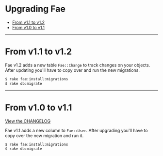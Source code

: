 # Upgrading Fae

* [From v1.1 to v1.2](#from-v11-to-v12)
* [From v1.0 to v1.1](#from-v10-to-v11)

---

# From v1.1 to v1.2

Fae v1.2 adds a new table `Fae::Change` to track changes on your objects. After updating you'll have to copy over and run the new migrations.

```bash
$ rake fae:install:migrations
$ rake db:migrate
```

---

# From v1.0 to v1.1

[View the CHANGELOG](changelog.md#markdown-header-11)

Fae v1.1 adds a new column to `Fae::User`. After upgrading you'll have to copy over the new migration and run it.

```bash
$ rake fae:install:migrations
$ rake db:migrate
```
